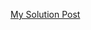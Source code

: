 [My Solution Post](https://leetcode.com/problems/letter-combinations-of-a-phone-number/solutions/4499571/simple-c-backtracking-100)
